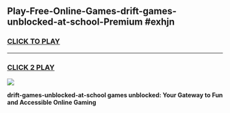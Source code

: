 
## Play-Free-Online-Games-drift-games-unblocked-at-school-Premium #exhjn
<h3>
<a href="https://premium.freeplayer.one?title=drift-games-unblocked-at-school&ref=8M">CLICK TO PLAY</a></h3>
<hr>

<h3>
<a href="https://premium.freeplayer.one?title=drift-games-unblocked-at-school&ref=8M">CLICK 2 PLAY</a>
  
</h3>

<a href="https://premium.freeplayer.one?title=drift-games-unblocked-at-school&ref=8M"><img src="https://clearcache.store/games.png"></a>


**drift-games-unblocked-at-school games unblocked: Your Gateway to Fun and Accessible Online Gaming**

